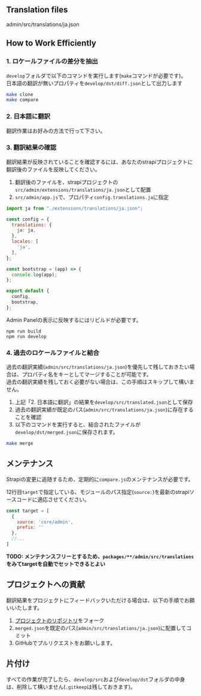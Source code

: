 ## Translation files

admin/src/translations/ja.json

## How to Work Efficiently

### 1. ロケールファイルの差分を抽出

`develop`フォルダで以下のコマンドを実行します(`make`コマンドが必要です)。  
日本語の翻訳が無いプロパティを`develop/dst/diff.json`として出力します

```bash
make clone
make compare
```

### 2. 日本語に翻訳

翻訳作業はお好みの方法で行って下さい。

### 3. 翻訳結果の確認

翻訳結果が反映されていることを確認するには、あなたのstrapiプロジェクトに翻訳後のファイルを反映してください。

1. 翻訳後のファイルを、strapiプロジェクトの`src/admin/extensions/translations/ja.json`として配置
2. `src/admin/app.js`で、プロパティ`config.translations.ja`に指定

```js
import ja from "./extensions/translations/ja.json";

const config = {
  translations: {
    ja: ja,
  },
  locales: [
    'ja',
  ],
};

const bootstrap = (app) => {
  console.log(app);
};

export default {
  config,
  bootstrap,
};
```

Admin Panelの表示に反映するにはリビルドが必要です。

```
npm run build
npm run develop
```

### 4. 過去のロケールファイルと結合

過去の翻訳実績(`admin/src/translations/ja.json`)を優先して残しておきたい場合は、プロパティ名をキーとしてマージすることが可能です。  
過去の翻訳実績を残しておく必要がない場合は、この手順はスキップして構いません。

1. 上記「2. 日本語に翻訳」の結果を`develop/src/translated.json`として保存
2. 過去の翻訳実績が既定のパス(`admin/src/translations/ja.json`)に存在することを確認
3. 以下のコマンドを実行すると、結合されたファイルが`develop/dst/merged.json`に保存されます。

```bash
make merge
```

## メンテナンス

Strapiの変更に追随するため、定期的に`compare.js`のメンテナンスが必要です。

12行目`target`で指定している、モジュールのパス指定(`source:`)を最新のstrapiソースコードに適応させてください。

```js
const target = [
  {
    source: 'core/admin',
    prefix: ''
  },
  //...
]
```

**TODO: メンテナンスフリーとするため、`packages/**/admin/src/translations`をみてtargetを自動でセットできるとよい**


## プロジェクトへの貢献

翻訳結果をプロジェクトにフィードバックいただける場合は、以下の手順でお願いいたします。

1. [プロジェクトのリポジトリ](https://github.com/yasudacloud/strapi-plugin-ja-pack)をフォーク
2. `merged.json`を既定のパス(`admin/src/translations/ja.json`)に配置してコミット
3. GitHubでプルリクエストをお願いします。
 
## 片付け

すべての作業が完了したら、`develop/src`および`develop/dst`フォルダの中身は、削除して構いません(`.gitkeep`は残しておきます)。  
